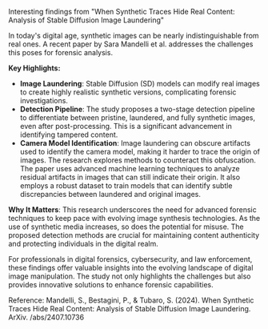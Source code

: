 
Interesting findings from "When Synthetic Traces Hide Real Content: Analysis of Stable Diffusion Image Laundering"

In today's digital age, synthetic images can be nearly indistinguishable from real ones. A recent paper by Sara Mandelli et al. addresses the challenges this poses for forensic analysis.

**Key Highlights:**
- **Image Laundering**: Stable Diffusion (SD) models can modify real images to create highly realistic synthetic versions, complicating forensic investigations.
- **Detection Pipeline**: The study proposes a two-stage detection pipeline to differentiate between pristine, laundered, and fully synthetic images, even after post-processing. This is a significant advancement in identifying tampered content.
- **Camera Model Identification**: Image laundering can obscure artifacts used to identify the camera model, making it harder to trace the origin of images. The research explores methods to counteract this obfuscation. The paper uses advanced machine learning techniques to analyze residual artifacts in images that can still indicate their origin. It also employs a robust dataset to train models that can identify subtle discrepancies between laundered and original images.

**Why It Matters**:
This research underscores the need for advanced forensic techniques to keep pace with evolving image synthesis technologies. As the use of synthetic media increases, so does the potential for misuse. The proposed detection methods are crucial for maintaining content authenticity and protecting individuals in the digital realm.

For professionals in digital forensics, cybersecurity, and law enforcement, these findings offer valuable insights into the evolving landscape of digital image manipulation. The study not only highlights the challenges but also provides innovative solutions to enhance forensic capabilities.

Reference: Mandelli, S., Bestagini, P., & Tubaro, S. (2024). When Synthetic Traces Hide Real Content: Analysis of Stable Diffusion Image Laundering. ArXiv. /abs/2407.10736